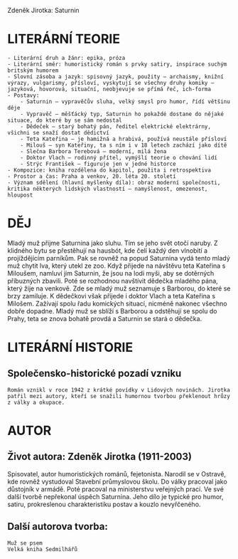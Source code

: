 Zdeněk Jirotka: Saturnin

# LITERÁRNÍ TEORIE

    - Literární druh a žánr: epika, próza
    - Literární směr: humoristický román s prvky satiry, inspirace suchým britským humorem
    - Slovní zásoba a jazyk: spisovný jazyk, použity – archaismy, knižní výrazy, vulgarismy, přísloví, vyskytují se všechny druhy komiky – jazyková, hovorová, situační, neobjevuje se přímá řeč, ich-forma
    - Postavy:
        - Saturnin – vypravěčův sluha, velký smysl pro humor, řídí většinu děje
        - Vypravěč – měšťácký typ, Saturnin ho pokaždé dostane do nějaké situace, do které by se sám nedostal
        - Dědeček – starý bohatý pán, ředitel elektrické elektrárny, všichni se snaží dostat dědictví
        - Teta Kateřina – je hamižná a hrabivá, používá neustále přísloví
        - Milouš – syn Kateřiny, ta s ním i v 18 letech zachází jako dítě
        - Slečna Barbora Terebová – moderní, milá žena
        - Doktor Vlach – rodinný přítel, vymýšlí teorie o chování lidí
        - Strýc František – figuruje jen v jedné historce
    - Kompozice: kniha rozdělena do kapitol, použita i retrospektiva
    - Prostor a čas: Praha a venkov, 20. léta 20. století
    - Význam sdělení (hlavní myšlenky díla): obraz moderní společnosti, kritika některých lidských vlastností – namyšlenost, omezenost, hloupost


# DĚJ

Mladý muž přijme Saturnina jako sluhu. Tím se jeho svět otočí naruby. Z klidného bytu se přestěhují na hausbót, kde čelí každý den vlnobití a projíždějícím parníkům. Pak se rovněž na popud Saturnina vydá tento mladý muž chytit lva, který utekl ze zoo. Když přijede na návštěvu teta Kateřina s Miloušem, namluví jim Saturnin, že jsou na lodi myši, aby se dotěrných příbuzných zbavili. Poté se rozhodnou navštívit dědečka mladého pána, který žije na venkově. Zde se mladý muž seznamuje s Barborou, do které se brzy zamiluje. K dědečkovi však přijede i doktor Vlach a teta Kateřina s Milošem. Zažívají spolu řadu komických situací, nicméně nakonec všechno dobře dopadne. Mladý muž se sblíží s Barborou a odstěhují se spolu do Prahy, teta se znova bohatě provdá a Saturnin se stará o dědečka.

# LITERÁRNÍ HISTORIE

## Společensko-historické pozadí vzniku

    Román vznikl v roce 1942 z krátké povídky v Lidových novinách. Jirotka patřil mezi autory, kteří se snažili humornou tvorbou překlenout hrůzy z války a okupace.


# AUTOR

## Život autora: Zdeněk Jirotka (1911-2003)

Spisovatel, autor humoristických románů, fejetonista. Narodil se v Ostravě, kde rovněž vystudoval Stavební průmyslovou školu. Do války pracoval jako důstojník v armádě. Poté pracoval na ministerstvu veřejných prací. Ve své další tvorbě nepřekonal úspěch Saturnina. Jeho dílo je typické pro humor, satiru, prokreslenou charakteristiku postav a kouzlo nevyřčeného.


## Další autorova tvorba:

    
    Muž se psem
    Velká kniha Sedmilhářů
